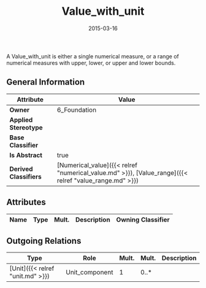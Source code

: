﻿---
title: Value_with_unit
toc: false
type: specs
date: "2015-03-16"
draft: false
specification: KBL
version: 2.4
documentType: "Recommendation"
elementType: Class
classes:
  - Value_with_unit
menu_name: kbl-2.4
---
<p>A Value_with_unit is either a single numerical measure, or a range of numerical measures with upper, lower, or upper and lower bounds.</p>

## General Information

| Attribute               | Value |
|-------------------------|-------|
| **Owner**               | 6_Foundation |
| **Applied Stereotype**  |   |
| **Base Classifier**     |   |
| **Is Abstract**         | true |
| **Derived Classifiers** | [Numerical_value]({{< relref "numerical_value.md" >}}), [Value_range]({{< relref "value_range.md" >}}) |

## Attributes
|  Name  |  Type  |  Mult.  |  Description  |  Owning Classifier  |
|--------|--------|---------|---------------|--------------|

## Outgoing Relations
|    Type  |   Role   |   Mult.   |   Mult.   |   Description   |
|----------|----------|-----------|-----------|-----------------|
| [Unit]({{< relref "unit.md" >}}) | Unit_component | 1 | 0..* |  |
